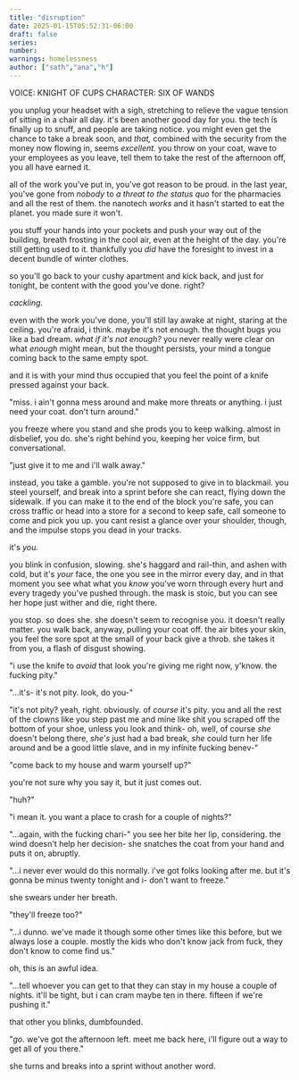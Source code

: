 ```yaml
---
title: "disruption"
date: 2025-01-15T05:52:31-06:00
draft: false
series: 
number: 
warnings: homelessness
author: ["sath","ana","h"]
---
```


VOICE: KNIGHT OF CUPS
CHARACTER: SIX OF WANDS

you unplug your headset with a sigh, stretching to relieve the vague tension of sitting in a chair all day.
it's been another good day for you. the tech is finally up to snuff, and people are taking notice. you might even get the chance to take a break soon, and *that,* combined with the security from the money now flowing in, seems *excellent.*
you throw on your coat, wave to your employees as you leave, tell them to take the rest of the afternoon off, you all have earned it.

all of the work you've put in, you've got reason to be proud. in the last year, you've gone from *nobody* to *a threat to the status quo* for the pharmacies and all the rest of them. the nanotech *works* and it hasn't started to eat the planet. you made sure it won't.

you stuff your hands into your pockets and push your way out of the building, breath frosting in the cool air, even at the height of the day. you're still getting used to it. thankfully you *did* have the foresight to invest in a decent bundle of winter clothes.

so you'll go back to your cushy apartment and kick back, and just for tonight, be content with the good you've done. right? 

*cackling.*

even with the work you've done, you'll still lay awake at night, staring at the ceiling. you're afraid, i think. maybe it's not enough. the thought bugs you like a bad dream. *what if it's not enough?* you never really were clear on what *enough* might mean, but the thought persists, your mind a tongue coming back to the same empty spot.

and it is with your mind thus occupied that you feel the point of a knife pressed against your back.

"miss. i ain't gonna mess around and make more threats or anything. i just need your coat. don't turn around."

you freeze where you stand and she prods you to keep walking. almost in disbelief, you do. she's right behind you, keeping her voice firm, but conversational.

"just give it to me and i'll walk away."

instead, you take a gamble. you're not supposed to give in to blackmail. you steel yourself, and break into a sprint before she can react, flying down the sidewalk. if you can make it to the end of the block you're safe, you can cross traffic or head into a store for a second to keep safe, call someone to come and pick you up. you cant resist a glance over your shoulder, though, and the impulse stops you dead in your tracks.

it's *you.*

you blink in confusion, slowing. she's haggard and rail-thin, and ashen with cold, but it's *your* face, the one you see in the mirror every day, and in that moment you see what what you *know* you've worn through every hurt and every tragedy you've pushed through. the mask is stoic, but you can see her hope just wither and die, right there.

you stop. so does she. she doesn't seem to recognise you.
it doesn't really matter. you walk back, anyway, pulling your coat off. the air bites your skin, you feel the sore spot at the small of your back give a throb. 
she takes it from you, a flash of disgust showing.

"i use the knife to *avoid* that look you're giving me right now, y'know. the fucking pity."

"...it's- it's not pity. look, do you-"

"it's not pity? yeah, right. obviously. of *course* it's pity. you and all the rest of the clowns like you step past me and mine like shit you scraped off the bottom of your shoe, unless you look and think- oh, well, of course *she* doesn't belong there, *she's* just had a bad break, *she* could turn her life around and be a good little slave, and in my infinite fucking benev-"

"come back to my house and warm yourself up?"

you're not sure why you say it, but it just comes out.

"huh?"

"i mean it. you want a place to crash for a couple of nights?"

"...again, with the fucking chari-"
you see her bite her lip, considering. the wind doesn't help her decision- she snatches the coat from your hand and puts it on, abruptly.

"...i never ever would do this normally. i've got folks looking after me. but it's gonna be minus twenty tonight and i- don't want to freeze."

she swears under her breath.

"they'll freeze too?"

"...i dunno. we've made it though some other times like this before, but we always lose a couple. mostly the kids who don't know jack from fuck, they don't know to come find us."

oh, this is an awful idea.

"...tell whoever you can get to that they can stay in my house a couple of nights. it'll be tight, but i can cram maybe ten in there. fifteen if we're pushing it."

that other you blinks, dumbfounded.

"*go.* we've got the afternoon left. meet me back here, i'll figure out a way to get all of you there."

she turns and breaks into a sprint without another word.
